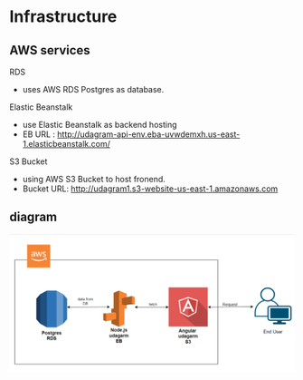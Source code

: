 # Infrastructure

## AWS services

RDS

-   uses AWS RDS Postgres as database.

Elastic Beanstalk

-   use Elastic Beanstalk as backend hosting
-   EB URL : http://udagram-api-env.eba-uvwdemxh.us-east-1.elasticbeanstalk.com/

S3 Bucket

-   using AWS S3 Bucket to host fronend.
-   Bucket URL: http://udagram1.s3-website-us-east-1.amazonaws.com

## diagram

![Pipeline Schema](./images/Infrastructure.png)

